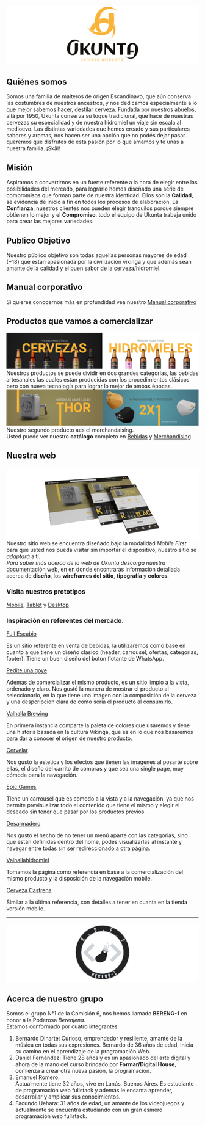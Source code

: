 ![UKUNTA LOGO](./doc/images/portada.jpg "UKUNTA Cerveza Artesanal")

## Quiénes somos
Somos una familia de malteros de origen Escandinavo, que aún conserva las costumbres de nuestros ancestros, y nos dedicamos especialmente a lo que mejor sabemos hacer, destilar cerveza. Fundada por nuestros abuelos, allá por 1950, Ukunta conserva su toque tradicional, que hace de nuestras cervezas su especialidad y de nuestra hidromiel un viaje sin escala al medioevo.
Las distintas variedades que hemos creado y sus particulares sabores y aromas, nos hacen ser una opción que no podés dejar pasar.. queremos que disfrutes de esta pasión por lo que amamos y te unas a nuestra familia. 
¡Skål! 
## Misión
Aspiramos a convertirnos en un fuerte referente a la hora de elegir entre las posibilidades del mercado, para lograrlo hemos diseñado una serie de compromisos que forman parte de nuestra identidad. Ellos son la **Calidad**, se evidencia de inicio a fin en todos los procesos de elaboracion. La **Confianza**, nuestros clientes nos pueden elegir tranquilos porque siempre obtienen lo mejor y el **Compromiso**, todo el equipo de Ukunta trabaja unido para crear las mejores variedades.
## Publico Objetivo
Nuestro público objetivo son todas aquellas personas mayores de edad (+18) que estan apasionada por la civilización vikinga y que además sean amante de la calidad y el buen sabor de la cerveza/hidromiel.   
## Manual corporativo
Si quieres conocernos más en profundidad vea nuestro [Manual corporativo](./doc/identidadCorporativa_UKUNTA.pdf "Identidad Corporativa de Ukunta")

## Productos que vamos a comercializar
![Bebidas](./doc/images/bebidas.jpg "Cervezas e Hidromieles")
Nuestros productos se puede dividir en dos grandes categorias, las bebidas artesanales las cuales estan producidas con los procedimientos clásicos pero con nueva tecnología para lograr lo mejor de ambas épocas. 
![Merchandising](./doc/images/merchandising.jpg "")
Nuestro segundo producto aes el merchandaising.  
Usted puede ver nuestro **catálogo** completo en [Bebidas](./doc/catalogoBebidas_UKUNTA.pdf "Catálogo Bebidas") y [Merchandising](./doc/catalogoMerchandising_UKUNTA.pdf "Catálogo Merchandising")

## Nuestra web
![Responsive](./doc/images/responsive.jpg "Ukunta's web")
Nuestro sitio web se encuentra diseñado bajo la modalidad *Mobile First*  para que usted nos pueda visitar sin importar el dispositivo, nuestro sitio se *adaptará* a tí.  
*Para saber más acerca de la web de Ukunta descarga nuestra* [documentación web](./doc/WebDesing_UKUNTA.pdf "Diseño web Ukunta"), en en donde encontrarás información detallada acerca de **diseño**, los **wireframes del sitio**, **tipografía** y **colores**. 

### Visita nuestros prototipos
[Mobile](https://www.figma.com/proto/202XsgvzJVP3LQusoLvBLl/grupo_1_UKUNTA?node-id=126%3A1&scaling=min-zoom "Prototype Mobile Figma"),
[Tablet](https://www.figma.com/proto/T7np7esUSfz9CvO23xPgtZ/desktop_tablet_UKUNTA?node-id=70%3A1134&scaling=scale-down&page-id=66%3A824 "Prototype Tablet Figma") y
[Desktop](https://www.figma.com/proto/T7np7esUSfz9CvO23xPgtZ/desktop_tablet_UKUNTA?node-id=1%3A3&scaling=scale-down&page-id=1%3A2 "Prototype Desktop Figma")

### Inspiración en referentes del mercado.

[Full Escabio](https://www.fullescabio.com/inicio.html)

Es un sitio referente en venta de bebidas, la utilizaremos como base en cuanto a que tiene un diseño clasico (header, carrousel, ofertas, categorias, footer). Tiene un buen diseño del boton flotante de WhatsApp.

[Pedite una goye](https://www.pediteunagoye.com.ar/)

Ademas de comercializar el mismo producto, es un sitio limpio a la vista, ordenado y claro. Nos gustó la manera de mostrar el producto al seleccionarlo, en la que tiene una imagen con la composición de la cerveza y una despcripcion clara de como seria el producto al consumirlo.

[Valhalla Brewing](https://www.valhallabrewing.com.au/)

En primera instancia comparte la paleta de colores que usaremos y tiene una historia basada en la cultura Vikinga, que es en lo que nos basaremos para dar a conocer el origen de nuestro producto.

[Cervelar](https://www.cervelar.com.ar/)

Nos gustó la estetica y los efectos que tienen las imagenes al posarte sobre ellas, el diseño del carrito de compras y que sea una single page, muy cómoda para la navegación.

[Epic Games](https://www.epicgames.com/store/es-ES/)

Tiene un carrousel que es comodo a la vista y a la navegación, ya que nos permite previsualizar todo el contenido que tiene el mismo y elegir el deseado sin tener que pasar por los productos previos.

[Desarmadero](https://desarmadero.com.ar/)

Nos gustó el hecho de no tener un menú aparte con las categorias, sino que están definidas dentro del home, podes visualizarlas al instante y navegar entre todas sin ser redireccionado a otra página.

[Valhallahidromiel](https://valhallahidromiel.com/es/)

Tomamos la página como referencia en base a la comercialización del mismo producto y la disposición de la navegación mobile.

[Cerveza Castrena](https://cervezacastrena.com/)

Similar a la última referencia, con detalles a tener en cuanta en la tienda versión mobile.
  
---  

![Bereng-1](./doc/images/bereng-1.jpg "GRUPO 1 - BERENG-1")
## Acerca de nuestro grupo
Somos el grupo N°1 de la Comisión 6, nos hemos llamado **BERENG-1** en honor a la Poderosa *Berenjena*.   
Estamos conformado por cuatro integrantes
1. Bernardo Dinarte:
    Curioso, emprendedor y resiliente, amante de la música en todas sus expresiones. Bernardo de 36 años de edad, inicia su camino en el aprendizaje de la programación Web.
2. Daniel Fernández:
    Tiene 28 años y es un apasionado del arte digital y ahora de la mano del curso brindado por **Formar/Digital House**, comienza a crear otra nueva pasión, la programación.
3. Emanuel Romero:  
    Actualmente tiene 32 años, vive en Lanús, Buenos Aires. Es estudiante de programación web fullstack y además le encanta aprender, desarrollar y amplicar sus conocimientos.
4. Facundo Uehara:
    31 años de edad, un amante de los videojuegos y actualmente se encuentra estudiando con un gran esmero programación web fullstack.
